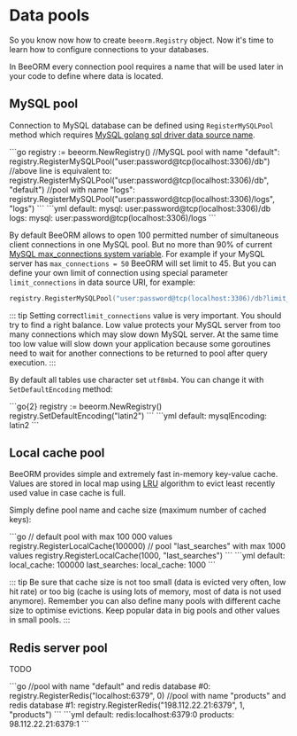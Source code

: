 # Data pools

So you know now how to create `beeorm.Registry` object. Now it's time to learn how to 
configure connections to your databases. 

In BeeORM every connection pool requires a name that will be used later in your code to define
where data is located.


## MySQL pool

Connection to MySQL database can be defined using `RegisterMySQLPool` method
which requires [MySQL golang sql driver data source name](https://github.com/go-sql-driver/mysql#dsn-data-source-name).

<code-group>
<code-block title="in go">
```go
registry := beeorm.NewRegistry()
//MySQL pool with name "default":
registry.RegisterMySQLPool("user:password@tcp(localhost:3306)/db")
//above line is equivalent to:
registry.RegisterMySQLPool("user:password@tcp(localhost:3306)/db", "default")
//pool with name "logs":
registry.RegisterMySQLPool("user:password@tcp(localhost:3306)/logs", "logs")
```
</code-block>

<code-block title="yaml">
```yml
default:
  mysql: user:password@tcp(localhost:3306)/db
logs:
  mysql: user:password@tcp(localhost:3306)/logs
```
</code-block>
</code-group>

By default BeeORM allows to open 100 permitted number of simultaneous 
client connections in one MySQL pool.
But no more than 90% of current [MySQL max_connections system variable](https://dev.mysql.com/doc/refman/8.0/en/server-system-variables.html#sysvar_max_connections).
For example if your MySQL server has `max_connections = 50` BeeORM will set limit to 45. But you can define your own
limit of connection using special parameter `limit_connections` in data source URI, for example:

```go
registry.RegisterMySQLPool("user:password@tcp(localhost:3306)/db?limit_connections=10")
```

::: tip
Setting correct`limit_connections` value is very important. You should try to find a right balance.
Low value protects your MySQL server from too many connections which may slow down MySQL server. 
At the same time too low value will slow down your application 
because some goroutines need to wait for another connections to be returned 
to pool after query execution.
:::

By default all tables use character set `utf8mb4`. 
You can change it with `SetDefaultEncoding` method:

<code-group>
<code-block title="in go">
```go{2}
registry := beeorm.NewRegistry()
registry.SetDefaultEncoding("latin2")
```
</code-block>

<code-block title="yaml">
```yml
default:
  mysqlEncoding: latin2
```
</code-block>
</code-group>

## Local cache pool

BeeORM provides simple and extremely fast in-memory key-value cache. 
Values are stored in local map using [LRU](https://en.wikipedia.org/wiki/Cache_replacement_policies#Least_recently_used_(LRU))
algorithm to evict least recently used value in case cache is full. 

Simply define pool name and cache size (maximum number of cached keys):

<code-group>
<code-block title="in go">
```go
// default pool with max 100 000 values
registry.RegisterLocalCache(100000)
// pool "last_searches" with max 1000 values
registry.RegisterLocalCache(1000, "last_searches")
```
</code-block>

<code-block title="yaml">
```yml
default:
  local_cache: 100000
last_searches:
  local_cache: 1000
```
</code-block>
</code-group>


::: tip
Be sure that cache size is not too small (data is evicted very often, low hit rate) 
or too big (cache is using lots of memory, most of data is not used anymore).
Remember you can also define many pools with different cache size to optimise evictions.
Keep popular data in big pools and other values in small pools.
:::

## Redis server pool

TODO

<code-group>
<code-block title="in go">
```go
//pool with name "default" and redis database #0: 
registry.RegisterRedis("localhost:6379", 0)
//pool with name "products" and redis database #1: 
registry.RegisterRedis("198.112.22.21:6379", 1, "products")
```
</code-block>

<code-block title="yaml">
```yml
default:
  redis:localhost:6379:0
products:
  98.112.22.21:6379:1
```
</code-block>
</code-group>
